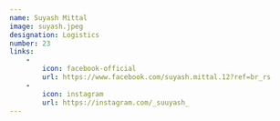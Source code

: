 ```yaml
---
name: Suyash Mittal
image: suyash.jpeg
designation: Logistics
number: 23
links:
    -
        icon: facebook-official
        url: https://www.facebook.com/suyash.mittal.12?ref=br_rs
    -
        icon: instagram
        url: https://instagram.com/_suuyash_
---
```

